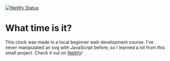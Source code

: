 [![Netlify Status](https://api.netlify.com/api/v1/badges/e8729ee9-8345-4c4e-a5af-999ffbc2ce6f/deploy-status)](https://app.netlify.com/sites/thesvgclock/deploys)

# What time is it?

This clock was made in a local beginner web development course.
I've never manipulated an svg with JavaScript before, so I learned a lot from this small project. Check it out on [Netlify](https://thesvgclock.netlify.app/)!
